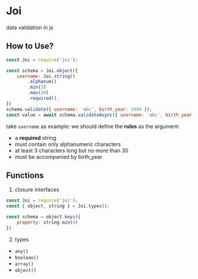 # Joi

data validation in js
## How to Use?
```javascript
const Joi = require('joi');

const schema = Joi.object({
    username: Joi.string()
        .alphanum()
        .min(3)
        .max(30)
        .required(),
})
schema.validate({ username: 'abc', birth_year: 1994 });
const value = await schema.validateAsync({ username: 'abc', birth_year: 1994 });
```

take `username` as example: we should define the **rules** as the argument:
- a **required** string
- must contain only alphanumeric characters
- at least 3 characters long but no more than 30
- must be accompanied by birth_year

## Functions
1. closure interfaces
```javascript
const Joi = require('joi');
const { object, string } = Joi.types();

const schema = object.keys({
    property: string.min(4)
})
```

2. types
- `any()`
- `boolean()`
- `array()`
- `object()`